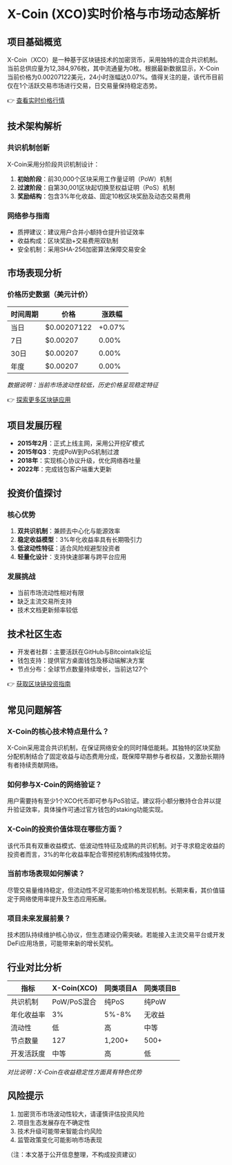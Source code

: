 # X-Coin (XCO)实时价格与市场动态解析

## 项目基础概览
X-Coin（XCO）是一种基于区块链技术的加密货币，采用独特的混合共识机制。当前总供应量为12,384,976枚，其中流通量为0枚。根据最新数据显示，X-Coin当前价格为0.00207122美元，24小时涨幅达0.07%。值得关注的是，该代币目前仅在1个活跃交易市场进行交易，日交易量保持稳定态势。

👉 [查看实时价格行情](https://bit.ly/okx_welcome)

## 技术架构解析
### 共识机制创新
X-Coin采用分阶段共识机制设计：
1. **初始阶段**：前30,000个区块采用工作量证明（PoW）机制
2. **过渡阶段**：自第30,001区块起切换至权益证明（PoS）机制
3. **奖励结构**：包含3%年化收益、固定10枚区块奖励及动态交易费用

### 网络参与指南
- 质押建议：建议用户合并小额持仓提升验证效率
- 收益构成：区块奖励+交易费用双轨制
- 安全机制：采用SHA-256加密算法保障交易安全

## 市场表现分析
### 价格历史数据（美元计价）
| 时间周期 | 价格 | 涨跌幅 |
|---------|------|-------|
| 当日 | $0.00207122 | +0.07% |
| 7日 | $0.00207 | 0.00% |
| 30日 | $0.00207 | 0.00% |
| 年度 | $0.00207 | 0.00% |

*数据说明：当前市场波动性较低，历史价格呈现稳定特征*

👉 [探索更多区块链应用](https://bit.ly/okx_welcome)

## 项目发展历程
- **2015年2月**：正式上线主网，采用公开挖矿模式
- **2015年Q3**：完成PoW到PoS机制过渡
- **2018年**：实现核心协议升级，优化网络吞吐量
- **2022年**：完成钱包客户端重大更新

## 投资价值探讨
### 核心优势
1. **双共识机制**：兼顾去中心化与能源效率
2. **稳定收益模型**：3%年化收益率具有长期吸引力
3. **低波动性特征**：适合风险规避型投资者
4. **轻量化设计**：支持快速部署与跨平台应用

### 发展挑战
- 当前市场流动性相对有限
- 缺乏主流交易所支持
- 技术文档更新频率较低

## 技术社区生态
- 开发者社群：主要活跃在GitHub与Bitcointalk论坛
- 钱包支持：提供官方桌面钱包及移动端解决方案
- 节点分布：全球节点数量持续增长，当前达127个

👉 [获取区块链投资指南](https://bit.ly/okx_welcome)

## 常见问题解答
### X-Coin的核心技术特点是什么？
X-Coin采用混合共识机制，在保证网络安全的同时降低能耗。其独特的区块奖励分配机制结合了固定收益与动态费用分成，既保障早期参与者权益，又激励长期持有者持续贡献网络。

### 如何参与X-Coin的网络验证？
用户需要持有至少1个XCO代币即可参与PoS验证。建议将小额分散持仓合并以提升验证效率，具体操作可通过官方钱包的staking功能实现。

### X-Coin的投资价值体现在哪些方面？
该代币具有双重收益模式、低波动性特征及成熟的共识机制。对于寻求稳定收益的投资者而言，3%的年化收益率配合零预挖机制构成独特优势。

### 当前市场表现如何解读？
尽管交易量维持稳定，但流动性不足可能影响价格发现机制。长期来看，其价值锚定于网络使用率提升及生态应用拓展。

### 项目未来发展前景？
技术团队持续维护核心协议，但生态建设仍需突破。若能接入主流交易平台或开发DeFi应用场景，可能带来新的增长契机。

## 行业对比分析
| 指标       | X-Coin(XCO) | 同类项目A | 同类项目B |
|------------|-------------|-----------|-----------|
| 共识机制   | PoW/PoS混合 | 纯PoS     | 纯PoW     |
| 年化收益率 | 3%          | 5%-8%     | 无收益    |
| 流动性     | 低          | 高        | 中等      |
| 节点数量   | 127         | 1,200+    | 500+      |
| 开发活跃度 | 中等        | 高        | 低        |

*对比说明：X-Coin在收益稳定性方面具有特色优势*

## 风险提示
1. 加密货币市场波动性较大，请谨慎评估投资风险
2. 项目生态发展存在不确定性
3. 技术升级可能带来智能合约风险
4. 监管政策变化可能影响市场表现

（注：本文基于公开信息整理，不构成投资建议）